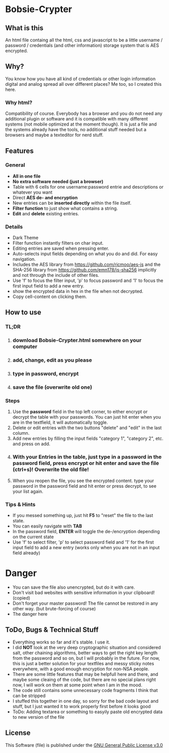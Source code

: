 # Bobsie-Crypter

## What is this

An html file containg all the html, css and javascript to be a little username / password / credentials (and other information) storage system that is AES encrypted.

## Why?

You know how you have all kind of credentials or other login information digital and analog spread all over different places? Me too, so I created this here.

### Why html?

Compatibility of course. Everybody has a browser and you do not need any additional plugin or software and it is compatible with many different systems (not mobile optimized at the moment though).
It is just a file and the systems already have the tools, no additional stuff needed but a browsers and maybe a texteditor for nerd stuff.

## Features

### General
* **All in one file**
* **No extra software needed (just a browser)**
* Table with 6 cells for one username:password entrie and descriptions or whatever you want
* Direct **AES de- and encryption**
* New entries can be **inserted directly** within the file itself.
* **Filter function** to just show what contains a string.
* **Edit** and **delete** existing entries.

### Details
* Dark Theme
* Filter function instantly filters on char input.
* Editing entries are saved when pressing enter.
* Auto-selects input fields depending on what you do and did. For easy navigation.
* Includes the AES library from https://github.com/ricmoo/aes-js and the SHA-256 library from https://github.com/emn178/js-sha256 implicitly and not through the include of other files.
* Use 'f' to focus the filter input, 'p' to focus password and '1' to focus the first input field to add a new entry.
* show the encrypted data in hex in the file when not decrypted.
* Copy cell-content on clicking them.

## How to use

### TL;DR
1.  ### download Bobsie-Crypter.html somewhere on your computer
1.  ### add, change, edit as you please
1.  ### type in password, encrypt
1.  ### save the file (overwrite old one)

### Steps

1. Use the **password** field in the top left corner, to either encrypt or decrypt the table with your passwords. You can just hit enter when you are in the textfield, it will automatically toggle.
1. Delete or edit entries with the two buttons "delete" and "edit" in the last column.
1. Add new entries by filling the input fields "category 1", "category 2", etc. and press on add.
1. ### With your Entries in the table, just type in a password in the password field, press encrypt or hit enter and save the file (ctrl+s)! Overwrite the old file!
1. When you reopen the file, you see the encrypted content. type your password in the password field and hit enter or press decrypt, to see your list again.

### Tips & Hints
* If you messed something up, just hit **F5** to "reset" the file to the last state.
* You can easily navigate with **TAB**
* In the password field, **ENTER** will toggle the de-/encryption depending on the current state
* Use 'f' to select filter, 'p' to select password field and '1' for the first input field to add a new entry (works only when you are not in an input field already)

# Danger
* You can save the file also unencrypted, but do it with care.
* Don't visit bad websites with sensitive information in your clipboard! (copied)
* Don't forget your master password! The file cannot be restored in any other way. (but brute-forcing of course)
* The danger here 

## ToDo, Bugs & Technical Stuff
* Everything works so far and it's stable. I use it.
* I did **NOT** look at the very deep cryptographic situation and considered salt, other chaining algorithms, better ways to get the right key length from the password and so on, but I will probably in the future. For now, this is just a better solution for your textfiles and messy sticky notes everywhere, with a good enough encryption for non-NSA people.
* There are some little features that may be helpfull here and there, and maybe some cleaing of the code, but there are no special plans right now, I will work on them at some point when I am in the mood.
* The code still contains some unnecessary code fragments I think that can be stripped
* I stuffed this together in one day, so sorry for the bad code layout and stuff, but I just wanted it to work properly first before it looks good
* ToDo: Adding textarea or something to easyily paste old encrypted data to new version of the file

## License

This Software (file) is published under the [GNU General Public License v3.0](https://www.gnu.org/licenses/gpl-3.0.html)
